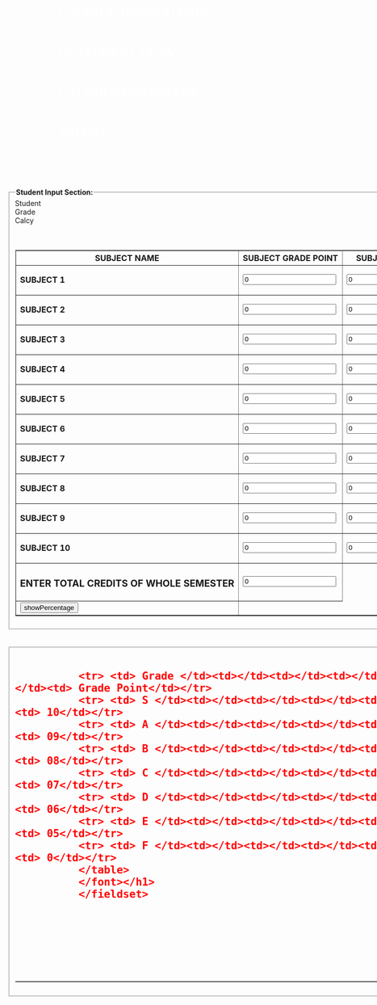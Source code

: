 <!DOCTYPE html>
<html>
<head>
  <title>CGPA CALCULATOR BY EM</title>
  <link href="https://fonts.googleapis.com/css?family=Righteous&display=swap" rel="stylesheet">
   <link rel="stylesheet" href="https://cdnjs.cloudflare.com/ajax/libs/animate.css/3.7.2/animate.min.css">
  <style>
  
body {
  background:#33d9b2;
  font-size: 12px;
}

body, button, input {
  font-family: 'Righteous', cursive;
  font-weight: 700;
  letter-spacing: 5px;
}

.background {
  display: flex;
  min-height: 100vh;
}

.container {
  flex: 0 1 700px;
  margin: auto;
  padding: 10px;
}

.screen {
  position: relative;
  background:#3E3E3E;
  border-radius: 9px;
}

.screen:after {
  content: '';
  display: block;
  position: absolute;
  top: 0;
  left: 20px;
  right: 20px;
  bottom: 0;
  border-radius: 15px;
  box-shadow: 0 20px 40px rgba(0, 0, 0, .4);
  z-index: -1;
}

.screen-body {
  display: flex;
}

.screen-body-item {
  flex: 1;
  padding: 50px;
}

.screen-body-item.left {
  display: flex;
  flex-direction: column;
  justify-content: center;
  align-items: center;

}

.app-title {
  display: flex;
  /*flex-direction: column;*/
  justify-content: center;
  align-items: center;
  color: #33d9b2;f;
  font-size: 26px;
  text-transform: uppercase;
  border-left: 4px solid #218c74;
  padding: 10px;
}

.app-form-group {
  margin-bottom: 15px;
}

.app-form-group.buttons {
  margin-bottom: 0;
  text-align: right;
}

.app-form-control {
  width: 100%;
  padding: 10px 0;
  background: none;
  border: none;
  border-bottom: 1px solid #F51818;
  color: #ddd;
  font-size: 14px;
  text-transform: uppercase;
  outline: none;
  transition: border-color .2s;
}

.app-form-control::placeholder {
  color: #FFF;
}

.app-form-control:focus {
  border-bottom-color: #ddd;
}

.app-form-button {
  background: none;
  border: none;
  color: #33d9b2;
  font-size: 14px;
  cursor: pointer;
  outline: none;
  text-transform: uppercase;
}

.app-form-button:hover {
  color: #218c74;
}

.showdata{
  text-align: center;
  color: white;
  font-size: 1.2rem;
  padding-top: -10px;
  padding-bottom: 10px;
}


nav
{
	background: #0082e6;
	height: 70px;
	width: 100%
}
.logo{
font-family: TimesNewRoman;
	color: white;
	font-size:25px;
	line-height: 80px;
	padding: 10 100px;
	font-weight: bold;
}

  </style>
</head>
<body>
<nav>
    <h3 class="logo">ENGINEERINGMATERIALS STUDENT CGPA CALCULATOR [AS PER JNTUA]</h3>
   </nav></br></br>
<fieldset style="width:1050px">
<legend><b>Student Input Section:</b></legend>
<div class="background">
  <div class="container">
    <div class="screen">
      <div class="screen-body">
        <div class="screen-body-item left">
          <div class="app-title">
            <div class="animated infinite pulse">
              Student <br> Grade <br> Calcy
            </div>
          </div>
        </div>
        <div class="screen-body-item">
          <div class="app-form">
		  <table border="1">
		  <tr>
    <th>SUBJECT NAME</th>
    <th>SUBJECT GRADE POINT</th>
    <th>SUBJECT CREDITS</th>
  </tr>
  <tr>
    <td><p><b>SUBJECT 1</b></p></td>
    <td> <input  type="text" placeholder="Enter Grade Point Here" id="s1g" value="0"></td>
    <td> <input type="text" placeholder="Enter Credits" id="s1c" value="0"></td>
  </tr>
  <tr>
    <td><p><b>SUBJECT 2</b></p></td>
    <td><input  type="text" placeholder="Enter Grade Point Here" id="s2g" value="0"></td>
    <td> <input type="text" placeholder="Enter Credits" id="s2c" value="0"></td>
  </tr>
  <tr>
    <td><p><b>SUBJECT 3</b></p></td>
    <td><input  type="text" placeholder="Enter Grade Point Here" id="s3g" value="0"></td>
    <td> <input type="text" placeholder="Enter Credits" id="s3c" value="0"></td>
  </tr>
  
  <tr>
    <td><p><b>SUBJECT 4</b></p></td>
    <td><input  type="text" placeholder="Enter Grade Point Here" id="s4g" value="0"></td>
    <td> <input type="text" placeholder="Enter Credits" id="s4c" value="0"></td>
  </tr>
  
  <tr>
    <td><p><b>SUBJECT 5</b></p></td>
    <td><input  type="text" placeholder="Enter Grade Point Here" id="s5g" value="0"></td>
    <td> <input type="text" placeholder="Enter Credits" id="s5c" value="0"></td>
  </tr>
  <tr>
    <td><p><b>SUBJECT 6</b></p></td>
    <td><input  type="text" placeholder="Enter Grade Point Here" id="s6g" value="0"></td>
    <td> <input type="text" placeholder="Enter Credits" id="s6c" value="0"></td>
  </tr>
  
  <tr>
    <td><p><b>SUBJECT 7</b></p></td>
    <td><input  type="text" placeholder="Enter Grade Point Here" id="s7g" value="0"></td>
    <td> <input type="text" placeholder="Enter Credits" id="s7c" value="0"></td>
  </tr>
  <tr>
    <td><p><b>SUBJECT 8</b></p></td>
    <td><input  type="text" placeholder="Enter Grade Point Here" id="s8g" value="0"></td>
    <td> <input type="text" placeholder="Enter Credits" id="s8c" value="0"></td>
  </tr>
  <tr>
    <td><p><b>SUBJECT 9</b></p></td>
    <td><input  type="text" placeholder="Enter Grade Point Here" id="s9g" value="0"></td>
    <td> <input type="text" placeholder="Enter Credits" id="s9c" value="0"></td>
  </tr>
  <tr>
    <td><p><b>SUBJECT 10</b></p></td>
    <td><input  type="text" placeholder="Enter Grade Point Here" id="s10g" value="0"></td>
    <td> <input type="text" placeholder="Enter Credits" id="s10c" value="0"></td>
  </tr>
  <tr>
  <td><h3> ENTER TOTAL CREDITS OF WHOLE SEMESTER</h3></td>
  <td><input  type="text" placeholder="Enter Credits" id="sc" value="0"></td></tr>
  </br></br>
  <tr>
            <div > 
              <td><input type="button" name="" value="showPercentage" class="app-form-button" onclick="calcy()"></td>
            </div>            
     </div>
     </div>
    </div>
	</table>
      <div class="app-form-group showdata">
              <p id="showData" >  </p>
     </div>
  </div>
</div>
</fieldset>
<br></br>
<fieldset style="width:1050px">
<h1> <font size="5" color="red">
     <table border="1">
   
			  <tr> <td> Grade </td><td></td><td></td><td></td><td></td><td></td> <td></td><td> Grade Point</td></tr>
			  <tr> <td> S </td><td></td><td></td><td></td><td></td><td></td><td></td> <td> 10</td></tr>
			  <tr> <td> A </td><td></td><td></td><td></td><td></td><td></td> <td></td><td> 09</td></tr>
			  <tr> <td> B </td><td></td><td></td><td></td><td></td><td></td> <td></td><td> 08</td></tr>
			  <tr> <td> C </td><td></td><td></td><td></td><td></td><td></td> <td></td><td> 07</td></tr>
			  <tr> <td> D </td><td></td><td></td><td></td><td></td><td></td> <td></td><td> 06</td></tr>
			  <tr> <td> E </td><td></td><td></td><td></td><td></td><td></td> <td></td><td> 05</td></tr>
			  <tr> <td> F </td><td></td><td></td><td></td><td></td><td></td> <td></td><td> 0</td></tr>
			  </table>
			  </font></h1>
			  </fieldset>
<nav>
    <h3 class="logo"><marquee>ENGINEERINGMATERIALS CGPA CALCULATOR [AS PER JNTUA]</marquee></h3>
   </nav>
<script>
  
const calcy = () =>{
  let s1g = document.getElementById('s1g').value;
  let s1c = document.getElementById('s1c').value;
  let s2g = document.getElementById('s2g').value;
  let s2c = document.getElementById('s2c').value;
  let s3g = document.getElementById('s3g').value;
  let s3c = document.getElementById('s3c').value;
  let s4g = document.getElementById('s4g').value;
  let s4c = document.getElementById('s4c').value;
  let s5c = document.getElementById('s5c').value;
  let s5g = document.getElementById('s5g').value;
  let s6g = document.getElementById('s6g').value;
  let s6c = document.getElementById('s6c').value;
  let s7g = document.getElementById('s7g').value;
 let s7c = document.getElementById('s7c').value;
let s8c = document.getElementById('s8c').value;
 let s8g = document.getElementById('s8g').value;
 let s9c = document.getElementById('s9c').value;
 let s9g = document.getElementById('s9g').value;
let s10c = document.getElementById('s10c').value;
 let s10g = document.getElementById('s10g').value;
let sc=document.getElementById('sc').value;
  let grades = "";
  var s1 = s1c * s1g;
  var s2 = s2c * s2g;
  var s3 = s3c * s3g;
  var s4 = s4c * s4g;
  var s5 = s5c * s5g;
  var s6 = s6c * s6g;
  var s7 = s7c * s7g;
  var s8 = s8c * s8g;
  var s9 = s9c * s9g;
  var s10 = s10c * s10g;

 let totalGrades= s1 + s2 + s3 + s4 + s5 + s6 + s7 + s8 + s9 + s10;
 totalGrades=totalGrades/parseFloat(sc);
 totalGrades=totalGrades.toFixed(2)
  alert(totalGrades);
  let perc = (totalGrades/10) * 100;
  alert(perc);

  debugger;

  
    document.getElementById('showData').innerHTML = ` Dear Student your total Points is  ${totalGrades} and  <br> percentage is ${perc}%. `
  

  
}




</script>

</body>
</html>
